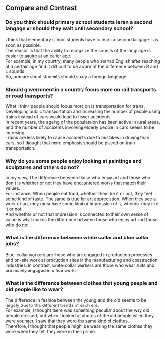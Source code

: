 ## Compare and Contrast

### Do you think should primary school students leran a second langage or should they wait until secondary school?

I think that elementary school students have to learn a second langage　as soon as possible.<br>
The reason is that the ability to recognize the sounds of the language is easier to aquire at an earier age.<br>
For example, in my country, many people who started English after reaching at a certain age find it difficult to be aware of the difference between R and L sounds.<br> 
So, primary shool students should study a foreign langeage.

### Should government in a country focus more on rail transports or road transports?

What I think people should focus more on is transportation for trains. 
Developing public transportation and increasing the number of people using trains instead of cars would lead to fewer accidents.<br>
In recent years, the ageing of the populataion has been active in rural areas, and the number of accidents involving elderly people in cars seems to be incresing.<br>
Trains are less likely to cause accidents due to mistakes in driving than cars, so I thought that more emphasis should be placed on train transportation.

### Why do you some people enjoy looking at paintings and sculptures and others do not?

In my view, The difference between those who enjoy art and those who don't is whether or not they have encountered works that match their values.<br>
For instance, When people eat food, whether they like it or not, they feel some kind of taste. The same is true for art appreciation. When they see a work of art, they must have some kind of impression of it, whether they like it or not.<br>
And whether or not that impression is connected to their own sense of value is what makes the difference between those who enjoy art and those who do not.

### What is the difference between white collar and blue collar jobs?
Blue-collar workers are those who are engaged in production processes and on-site work at production sites in the manufacturing and construction industries. In contrast, white-collar workers are those who wear suits and are mainly engaged in office work.

### What is the difference between clothes that young people and old people like to wear?

The difference in fashion between the young and the old seems to be largely due to the different trends of each era.<br>
For example, I thought there was something peculiar about the way old people dressed, but when I looked at photos of the old people when they were younger, I saw that they wore the same kind of clothes. <br>
Therefore, I thought that people might be wearing the same clothes they wore when they felt they were in their prime.



